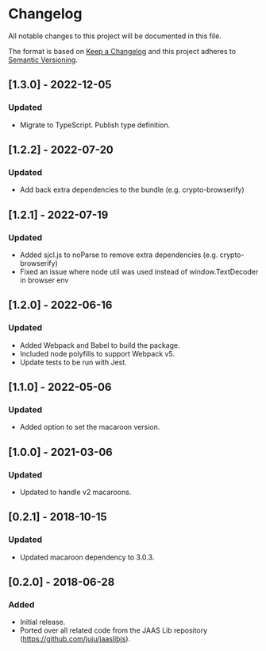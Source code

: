 # Changelog

All notable changes to this project will be documented in this file.

The format is based on [Keep a Changelog](https://keepachangelog.com/en/1.0.0/)
and this project adheres to [Semantic Versioning](https://semver.org/spec/v2.0.0.html).

## [1.3.0] - 2022-12-05

### Updated

- Migrate to TypeScript. Publish type definition.

## [1.2.2] - 2022-07-20

### Updated

- Add back extra dependencies to the bundle (e.g. crypto-browserify)

## [1.2.1] - 2022-07-19

### Updated

- Added sjcl.js to noParse to remove extra dependencies (e.g. crypto-browserify)
- Fixed an issue where node util was used instead of window.TextDecoder in browser env

## [1.2.0] - 2022-06-16

### Updated

- Added Webpack and Babel to build the package.
- Included node polyfills to support Webpack v5.
- Update tests to be run with Jest.

## [1.1.0] - 2022-05-06

### Updated

- Added option to set the macaroon version.

## [1.0.0] - 2021-03-06

### Updated

- Updated to handle v2 macaroons.

## [0.2.1] - 2018-10-15

### Updated

- Updated macaroon dependency to 3.0.3.

## [0.2.0] - 2018-06-28

### Added

- Initial release.
- Ported over all related code from the JAAS Lib repository (https://github.com/juju/jaaslibjs).
